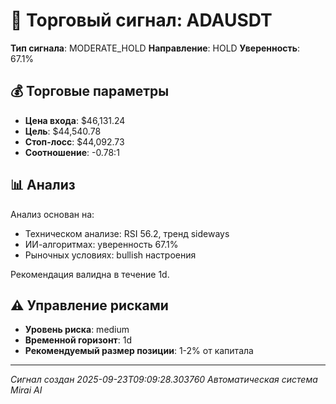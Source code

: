 
# 🎯 Торговый сигнал: ADAUSDT

**Тип сигнала**: MODERATE_HOLD
**Направление**: HOLD
**Уверенность**: 67.1%

## 💰 Торговые параметры
- **Цена входа**: $46,131.24
- **Цель**: $44,540.78
- **Стоп-лосс**: $44,092.73
- **Соотношение**: -0.78:1

## 📊 Анализ

Анализ основан на:
- Техническом анализе: RSI 56.2, тренд sideways
- ИИ-алгоритмах: уверенность 67.1%
- Рыночных условиях: bullish настроения

Рекомендация валидна в течение 1d.
        

## ⚠️ Управление рисками
- **Уровень риска**: medium
- **Временной горизонт**: 1d
- **Рекомендуемый размер позиции**: 1-2% от капитала

---
*Сигнал создан 2025-09-23T09:09:28.303760*
*Автоматическая система Mirai AI*
        